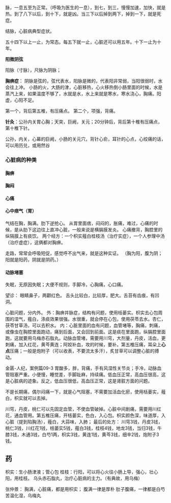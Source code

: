 脉，一息五至为正常。（呼吸为医生的一息），到七，到三，慢慢加速，加快，就是热。到了八下以后，到十下，就是凶。当三下以后掉到两下，掉到一下，就是死症。

结脉，心脏病典型症状。

五十四下以上一止，为常态。每五下就一止，心脏还可以用五年。十下一止为十年。

**阳微阴弦**

阳脉（寸脉），尺脉为阴脉；

**胸痹症**：
阴脉是弦的，弦代表水，阳脉是微的，代表阳非常弱，当阳很弱时，水会往上冲。
小肠的火，大肠的津，心脏移热，心火移热倒小肠里面的时候，水是蒸汽上来，如果温度不够了，水就是水，水上来就是寒水，寒水浇心，胸痛。阳虚，心阳不足。

第一个，背后第五椎，有压痛点。
第二个，项强，背痛。

**针灸**：公孙内关胃心胸；天突，巨阙，关元；20分钟后，背后第十椎有压痛点，第十椎下针。

公孙，内关，心幕的巨阙，小肠的关元穴，背针心俞，耳针的心点，心绞痛的话，可以用历兑，或用然谷


### 心脏病的种类
#### 胸痹
#### 胸闷
#### 心痛
#### 心中痞气（胃）
气结在胸，胸满。肋下逆抢心。
从胃里面痞，闷闷的，胀痛，难过，心痛的时候，是从肋下这边往上直冲心脏，一般来说是横膈膜发炎。
心痛撤背，胸腔里的纵隔膜上有痰饮。
两个经方：一个枳实薤白桂枝汤（治疗实症），一个人参理中汤（治疗虚症），这俩都对胸痹。


走路，常常会呼吸短促，感觉呼不出气来，就是这种实证。
（胸为阳，腹为阴；阳就是阳药，阴就是阴药。）

#### 动脉堵塞
失眠，无原因失眠；大便不规则，手脚冷，心胸痛，心口痛。


望诊：
眼睛鼻子，两颧红色。
舌头比较白，比较厚，肥大。舌苔有齿痕，有凹洞。



心脏问题，分内外。
外：胸痹并脉症，结构有问题，使用栝蒌实。枳实去心包周围的湿气，薤白，涤痰效果很强。水很重，就会停在心包，使用茯苓去水。杏仁，茯苓甘草汤，可以去积水。
内：心脏里面的血有问题，血管堵等，胸痛，刺痛，或像虫在胸腔里面跑动，痛到后面，又会回到前面。这是痰在里面跑，纵膈腔里面跑，这就要用乌梅赤石脂丸。动脉血管堵，需要用川穹，大剂量，丹皮，活血，更刺痛，加入红花，黄芩黄连；阿姣补血，攻的时候，要补。第五椎压痛，耳朵上**心点**压痛；一般是炮附子（可以收表，不要流太多汗），炙甘草可以调整心脏的搏动。



金匮-人纪，案例篇09-3
胃酸多，胖，背痛，手有风湿性关节炎；手冷，动脉血管阻塞严重。小便慢，睡觉差，手脚趾麻，持续痛。低血压正常，高血压很高，这是心脏病的迹象。反之，低血压很低，高血压正常，这是肾脏方面的问题。

不是长期痛，偶尔闷痛一下，就是心气阻塞，不需要加活血化瘀，使用栝蒌实，薤白，枳实就可以去掉。

川穹，丹皮，桃仁可以先固定血管，不使血管破掉。心脏中间剧痛，需要用川红花，通血管用。第五椎压痛，开栝蒌实，色白，入心包。枳实颜色深，味道厚，入心脏（提到陷胸汤），薤白，大蒜味，入肺；
最后的处方：
川穹3钱，丹皮3钱，桃仁3钱，川红花1钱，栝蒌实5钱，薤白3钱，桂枝4钱，地龙3钱，当归3钱，牛膝3钱，木通3钱，白芍1两，枳实3钱，黄连1钱，黄芩3钱，细辛2钱，炮附子3钱。




## 药
枳实：生小肠津液；管心包
桂枝：行阳，可以将心火往小肠上导，强心，壮心阳，用桂枝。
乌头赤石脂丸，治疗心脏病的主力。（有典故，用乌梅）

张仲景：
胸满，心脏痛，都是用枳实；
腹满一律是厚朴
肚子腹痛，一律都是白芍
苦温化湿，乌梅丸





















